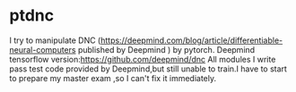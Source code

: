 # ptdnc

I try to manipulate DNC (https://deepmind.com/blog/article/differentiable-neural-computers published by Deepmind ) by pytorch.
Deepmind tensorflow version:https://github.com/deepmind/dnc
All modules I write pass test code provided by Deepmind,but still unable to train.I have to start to prepare my master exam
,so I can't fix it immediately.
